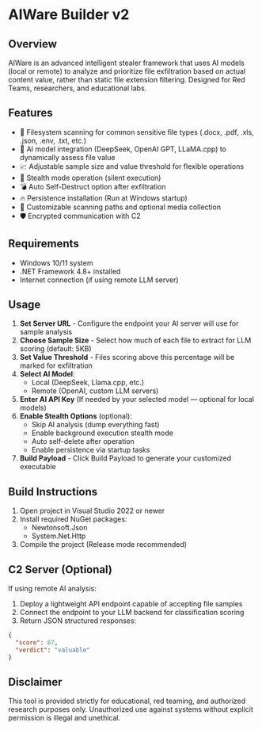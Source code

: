 # AIWare Builder v2

## Overview
AIWare is an advanced intelligent stealer framework that uses AI models (local or remote) to analyze and prioritize file exfiltration based on actual content value, rather than static file extension filtering. Designed for Red Teams, researchers, and educational labs.

## Features
- 📂 Filesystem scanning for common sensitive file types (.docx, .pdf, .xls, .json, .env, .txt, etc.)
- 🧠 AI model integration (DeepSeek, OpenAI GPT, LLaMA.cpp) to dynamically assess file value
- 📈 Adjustable sample size and value threshold for flexible operations
- 🥷 Stealth mode operation (silent execution)
- 💣 Auto Self-Destruct option after exfiltration
- 🔥 Persistence installation (Run at Windows startup)
- 🧰 Customizable scanning paths and optional media collection
- 🛡️ Encrypted communication with C2

## Requirements
- Windows 10/11 system
- .NET Framework 4.8+ installed
- Internet connection (if using remote LLM server)

## Usage
1. **Set Server URL** - Configure the endpoint your AI server will use for sample analysis
2. **Choose Sample Size** - Select how much of each file to extract for LLM scoring (default: 5KB)
3. **Set Value Threshold** - Files scoring above this percentage will be marked for exfiltration
4. **Select AI Model**:
   - Local (DeepSeek, Llama.cpp, etc.)
   - Remote (OpenAI, custom LLM servers)
5. **Enter AI API Key** (If needed by your selected model — optional for local models)
6. **Enable Stealth Options** (optional):
   - Skip AI analysis (dump everything fast)
   - Enable background execution stealth mode
   - Auto self-delete after operation
   - Enable persistence via startup tasks
7. **Build Payload** - Click Build Payload to generate your customized executable

## Build Instructions
1. Open project in Visual Studio 2022 or newer
2. Install required NuGet packages:
   - Newtonsoft.Json
   - System.Net.Http
3. Compile the project (Release mode recommended)

## C2 Server (Optional)
If using remote AI analysis:
1. Deploy a lightweight API endpoint capable of accepting file samples
2. Connect the endpoint to your LLM backend for classification scoring
3. Return JSON structured responses:
```json
{ 
  "score": 87, 
  "verdict": "valuable" 
}
```

## Disclaimer
This tool is provided strictly for educational, red teaming, and authorized research purposes only. Unauthorized use against systems without explicit permission is illegal and unethical.
